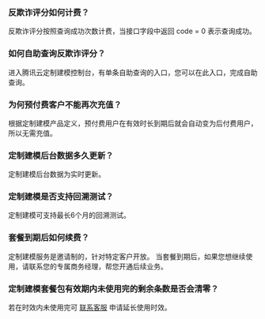 
### 反欺诈评分如何计费？
反欺诈评分按照查询成功次数计费，当接口字段中返回 code = 0 表示查询成功。
### 如何自助查询反欺诈评分？
进入腾讯云定制建模控制台，有单条自助查询的入口，您可以在此入口，完成自助查询。
### 为何预付费客户不能再次充值？
根据定制建模产品定义，预付费用户在有效时长到期后就会自动变为后付费用户，所以无需充值。
### 定制建模后台数据多久更新？
定制建模后台数据为实时更新。
### 定制建模是否支持回溯测试？
定制建模可支持最长6个月的回溯测试。
### 套餐到期后如何续费？
定制建模服务是邀请制的，针对特定客户开放。
当套餐到期后，如果您想继续使用，请联系您的专属商务经理，帮您开通后续业务。
### 定制建模套餐包有效期内未使用完的剩余条数是否会清零？
若在时效内未使用完可 [联系客服](https://cloud.tencent.com/about/connect) 申请延长使用时效。

